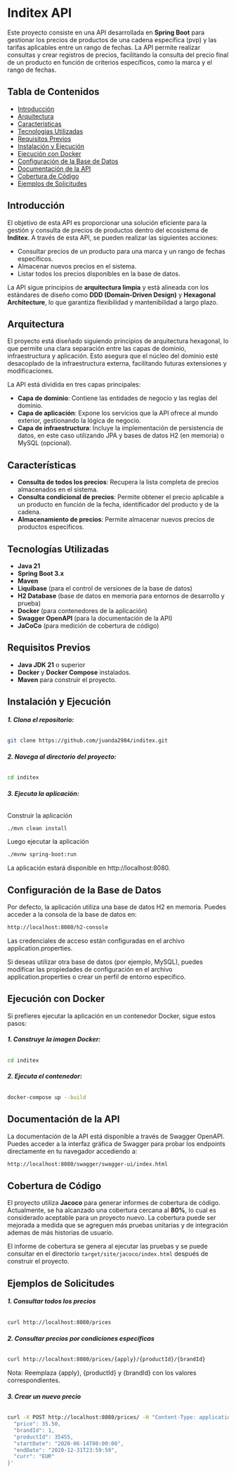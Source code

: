 # Inditex API

Este proyecto consiste en una API desarrollada en **Spring Boot** para gestionar los precios de productos de una cadena específica (pvp) y las tarifas aplicables entre un rango de fechas. La API permite realizar consultas y crear registros de precios, facilitando la consulta del precio final de un producto en función de criterios específicos, como la marca y el rango de fechas.

## Tabla de Contenidos
- [Introducción](#introducción)
- [Arquitectura](#arquitectura)
- [Características](#características)
- [Tecnologías Utilizadas](#tecnologías-utilizadas)
- [Requisitos Previos](#requisitos-previos)
- [Instalación y Ejecución](#instalación-y-ejecución)
- [Ejecución con Docker](#ejecución-con-docker)
- [Configuración de la Base de Datos](#configuración-de-la-base-de-datos)
- [Documentación de la API](#documentación-de-la-api)
- [Cobertura de Código](#cobertura-de-código)
- [Ejemplos de Solicitudes](#ejemplos-de-solicitudes)

## Introducción

El objetivo de esta API es proporcionar una solución eficiente para la gestión y consulta de precios de productos dentro del ecosistema de **Inditex**. A través de esta API, se pueden realizar las siguientes acciones:
- Consultar precios de un producto para una marca y un rango de fechas específicos.
- Almacenar nuevos precios en el sistema.
- Listar todos los precios disponibles en la base de datos.

La API sigue principios de **arquitectura limpia** y está alineada con los estándares de diseño como **DDD (Domain-Driven Design)** y **Hexagonal Architecture**, lo que garantiza flexibilidad y mantenibilidad a largo plazo.

## Arquitectura

El proyecto está diseñado siguiendo principios de arquitectura hexagonal, lo que permite una clara separación entre las capas de dominio, infraestructura y aplicación. Esto asegura que el núcleo del dominio esté desacoplado de la infraestructura externa, facilitando futuras extensiones y modificaciones.

La API está dividida en tres capas principales:
- **Capa de dominio**: Contiene las entidades de negocio y las reglas del dominio.
- **Capa de aplicación**: Expone los servicios que la API ofrece al mundo exterior, gestionando la lógica de negocio.
- **Capa de infraestructura**: Incluye la implementación de persistencia de datos, en este caso utilizando JPA y bases de datos H2 (en memoria) o MySQL (opcional).

## Características

- **Consulta de todos los precios**: Recupera la lista completa de precios almacenados en el sistema.
- **Consulta condicional de precios**: Permite obtener el precio aplicable a un producto en función de la fecha, identificador del producto y de la cadena.
- **Almacenamiento de precios**: Permite almacenar nuevos precios de productos específicos.

## Tecnologías Utilizadas

- **Java 21**
- **Spring Boot 3.x**
- **Maven**
- **Liquibase** (para el control de versiones de la base de datos)
- **H2 Database** (base de datos en memoria para entornos de desarrollo y prueba)
- **Docker** (para contenedores de la aplicación)
- **Swagger OpenAPI** (para la documentación de la API)
- **JaCoCo** (para medición de cobertura de código)

## Requisitos Previos

- **Java JDK 21** o superior
- **Docker** y **Docker Compose** instalados.
- **Maven** para construir el proyecto.

## Instalación y Ejecución

###### **1. Clona el repositorio:**
   
```bash
git clone https://github.com/juanda2984/inditex.git
```
###### **2. Navega al directorio del proyecto:**

```bash
cd inditex
```

###### **3. Ejecuta la aplicación:**

Construir la aplicación

```bash
./mvn clean install
```
Luego ejecutar la aplicación

```bash
./mvnw spring-boot:run
```
La aplicación estará disponible en http://localhost:8080.

## Configuración de la Base de Datos

Por defecto, la aplicación utiliza una base de datos H2 en memoria. Puedes acceder a la consola de la base de datos en:

```bash
http://localhost:8080/h2-console
```

Las credenciales de acceso están configuradas en el archivo application.properties.

Si deseas utilizar otra base de datos (por ejemplo, MySQL), puedes modificar las propiedades de configuración en el archivo application.properties o crear un perfil de entorno específico.

## Ejecución con Docker

Si prefieres ejecutar la aplicación en un contenedor Docker, sigue estos pasos:

###### **1. Construye la imagen Docker:**

```bash
cd inditex
```

###### **2. Ejecuta el contenedor:**

```bash
docker-compose up --build
```

## Documentación de la API

La documentación de la API está disponible a través de Swagger OpenAPI. Puedes acceder a la interfaz gráfica de Swagger para probar los endpoints directamente en tu navegador accediendo a:

```bash
http://localhost:8080/swagger/swagger-ui/index.html
```

## Cobertura de Código

El proyecto utiliza **Jacoco** para generar informes de cobertura de código. Actualmente, se ha alcanzado una cobertura cercana al **80%**, lo cual es considerado aceptable para un proyecto nuevo. La cobertura puede ser mejorada a medida que se agreguen más pruebas unitarias y de integración ademas de más historias de usuario.

El informe de cobertura se genera al ejecutar las pruebas y se puede consultar en el directorio `target/site/jacoco/index.html` después de construir el proyecto.

## Ejemplos de Solicitudes

###### **1. Consultar todos los precios**

```bash
curl http://localhost:8080/prices
```

###### **2. Consultar precios por condiciones específicas**

```bash
curl http://localhost:8080/prices/{apply}/{productId}/{brandId}
```

Nota: Reemplaza {apply}, {productId} y {brandId} con los valores correspondientes.

###### **3. Crear un nuevo precio**

```bash
curl -X POST http://localhost:8080/prices/ -H "Content-Type: application/json" -d '{
  "price": 35.50,
  "brandId": 1,
  "productId": 35455,
  "startDate": "2020-06-14T00:00:00",
  "endDate": "2020-12-31T23:59:59",
  "curr": "EUR"
}'
```

